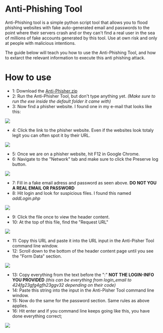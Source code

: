 # Anti-Phishing Tool #

Anti-Phishing tool is a simple python script tool that allows you to flood phishing websites with fake auto-generated email and passwords to the point where their servers crash and or they can't find a real user in the sea of millions of fake accounts generated by this tool. Use at own risk and only at people with malicious intentions.

The guide below will teach you how to use the Anti-Phishing Tool, and how to extarct the relevant information to execute this anti phishing attack. 

# How to use #

*  1: Download the [Anti-Phisher.zip](https://github.com/EwyBoy/Anti-Phishing-Tool/archive/master.zip)
*  2: Run the Anti-Phisher Tool, but don't type anything yet. *(Make sure to run the exe inside the default folder it came with)*
*  3: Now find a phisher website. I found one in my e-mail that looks like this:

![](https://i.imgur.com/W5y3439.jpg)

*  4: Click the link to the phisher website. Even if the websites look totaly legit you can often spot it by their URL.

![](https://i.imgur.com/1V85Qdu.jpg)

*  5: Once we are on a phisher website, hit F12 in Google Chrome.
*  6: Navigate to the "Network" tab and make sure to click the Preserve log button.

![](https://i.imgur.com/mGyZ7GT.jpg)

*  7: Fill in a fake email adress and password as seen above. **DO NOT YOU A REAL EMAIL OR PASSWORD**
*  8: Hit login and look for suspicious files. I found this named *addLogin.php*

![](https://i.imgur.com/vNxUbfp.jpg)

*  9: Click the file once to view the header content.
*  10: At the top of this file, find the "Request URL"

![](https://i.imgur.com/IeCJ5lJ.jpg)

*  11: Copy this URL and paste it into the URL input in the Anti-Pisher Tool command line window.
*  12: Scroll down to the bottom of the header content page until you see the "Form Data" section.

![](https://i.imgur.com/CTOVjxS.jpg)

*  13: Copy everything from the text before the ":" **NOT THE LOGIN-INFO YOU PROVIDED**
*(this can be everything from login_email to 424fg23gfg4gfh23ggv32 depending on their code)*
*  14: Paste this string into the input in the Anti-Pisher Tool command line window.
*  15: Now do the same for the password section. Same rules as above applies.
*  16: Hit enter and if you command line keeps going like this, you have done everything correct;

![](https://i.imgur.com/Pcf5uX1.jpg)
